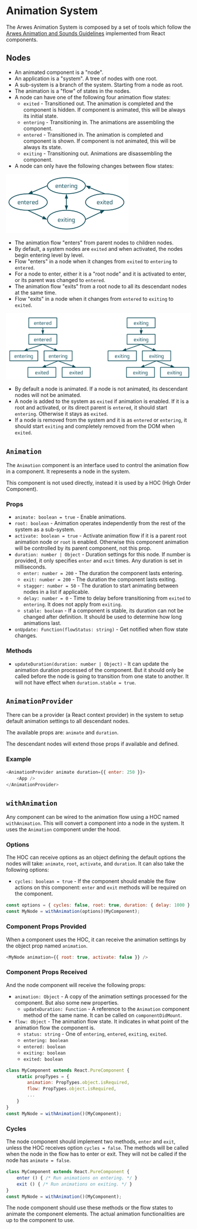 # Animation System

The Arwes Animation System is composed by a set of tools which follow the
[Arwes Animation and Sounds Guidelines](../../guidelines/animation-and-sounds.md)
implemented from React components.

## Nodes

- An animated component is a "node".
- An application is a "system". A tree of nodes with one root.
- A sub-system is a branch of the system. Starting from a node as root.
- The animation is a "flow" of states in the nodes.
- A node can have one of the following four animation flow states:
    - `exited` - Transitioned out. The animation is completed and the component
    is hidden. If component is animated, this will be always its initial state.
    - `entering` - Transitioning in. The animations are assembling the component.
    - `entered` - Transitioned in. The animation is completed and component
    is shown. If component is not animated, this will be always its state.
    - `exiting` - Transitioning out. Animations are disassembling the component.
- A node can only have the following changes between flow states:

![Animation Node Flow State](./animation-node-flow-state.png)

- The animation flow "enters" from parent nodes to children nodes.
- By default, a system nodes are `exited` and when activated, the nodes begin
entering level by level.
- Flow "enters" in a node when it changes from `exited` to `entering` to `entered`.
- For a node to enter, either it is a "root node" and it is activated to enter,
or its parent was changed to `entered`.
- The animation flow "exits" from a root node to all its descendant nodes at
the same time.
- Flow "exits" in a node when it changes from `entered` to `exiting` to `exited`.

![Animation System Flow](./animation-system-flow.png)

- By default a node is animated. If a node is not animated, its descendant nodes
will not be animated.
- A node is added to the system as `exited` if animation is enabled. If it is a
root and activated, or its direct parent is `entered`, it should start `entering`.
Otherwise it stays as `exited`.
- If a node is removed from the system and it is as `entered` or `entering`,
it should start `exiting` and completely removed from the DOM when `exited`.

## `Animation`

The `Animation` component is an interface used to control the animation flow
in a component. It represents a node in the system.

This component is not used directly, instead it is used by a HOC (High Order Component).

### Props

- `animate: boolean = true` - Enable animations.
- `root: boolean` - Animation operates independently from the rest of
the system as a sub-system.
- `activate: boolean = true` - Activate animation flow if it is a parent root
animation node or `root` is enabled. Otherwise this component animation will
be controlled by its parent component, not this prop.
- `duration: number | Object` - Duration settings for this node. If number is
provided, it only specifies `enter` and `exit` times. Any duration is set in
milliseconds.
    - `enter: number = 200` - The duration the component lasts entering.
    - `exit: number = 200` - The duration the component lasts exiting.
    - `stagger: number = 50` - The duration to start animating between nodes in a list
    if applicable.
    - `delay: number = 0` - Time to delay before transitioning from `exited` to `entering`.
    It does not apply from `exiting`.
    - `stable: boolean` - If a component is stable, its duration can not be changed
    after definition. It should be used to determine how long animations last.
- `onUpdate: Function(flowStatus: string)` - Get notified when flow state changes.

### Methods

- `updateDuration(duration: number | Object)` - It can update the animation duration
processed of the component. But it should only be called before the node
is going to transition from one state to another. It will not have effect when
`duration.stable = true`.

## `AnimationProvider`

There can be a provider (a React context provider) in the system to setup
default animation settings to all descendant nodes.

The available props are: `animate` and `duration`.

The descendant nodes will extend those props if available and defined.

### Example

```js
<AnimationProvider animate duration={{ enter: 250 }}>
    <App />
</AnimationProvider>
```

## `withAnimation`

Any component can be wired to the animation flow using a HOC named `withAnimation`.
This will convert a component into a node in the system. It uses the `Animation`
component under the hood.

### Options

The HOC can receive options as an object defining the default options the
nodes will take: `animate`, `root`, `activate`, and `duration`. It can also
take the following options:

- `cycles: boolean = true` - If the component should enable the flow actions on
this component: `enter` and `exit` methods will be required on the component.

```js
const options = { cycles: false, root: true, duration: { delay: 1000 } };
const MyNode = withAnimation(options)(MyComponent);
```

### Component Props Provided

When a component uses the HOC, it can receive the animation settings by the
object prop named `animation`.

```js
<MyNode animation={{ root: true, activate: false }} />
```

### Component Props Received

And the node component will receive the following props:

- `animation: Object` - A copy of the animation settings processed for the component.
But also some new properties.
    - `updateDuration: Function` - A reference to the `Animation` component method
    of the same name. It can be called on `componentDidMount`.
- `flow: Object` - The animation flow state. It indicates in what point of the
animation flow the component is.
    - `status: string` - One of `entering`, `entered`, `exiting`, `exited`.
    - `entering: boolean`
    - `entered: boolean`
    - `exiting: boolean`
    - `exited: boolean`

```js
class MyComponent extends React.PureComponent {
    static propTypes = {
        animation: PropTypes.object.isRequired,
        flow: PropTypes.object.isRequired,
        ...
    }
}
const MyNode = withAnimation()(MyComponent);
```

### Cycles

The node component should implement two methods, `enter` and `exit`, unless
the HOC receives option `cycles = false`. The methods will be called when
the node in the flow has to enter or exit. They will not be called if the node
has `animate = false`.

```js
class MyComponent extends React.PureComponent {
    enter () { /* Run animations on entering. */ }
    exit () { /* Run animations on exiting. */ }
}
const MyNode = withAnimation()(MyComponent);
```

The node component should use these methods or the flow states to animate
the component elements. The actual animation functionalities are up to the
component to use.
